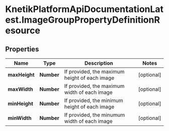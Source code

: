 # KnetikPlatformApiDocumentationLatest.ImageGroupPropertyDefinitionResource

## Properties
Name | Type | Description | Notes
------------ | ------------- | ------------- | -------------
**maxHeight** | **Number** | If provided, the maximum height of each image | [optional] 
**maxWidth** | **Number** | If provided, the maximum width of each image | [optional] 
**minHeight** | **Number** | If provided, the minimum height of each image | [optional] 
**minWidth** | **Number** | If provided, the minumum width of each image | [optional] 


